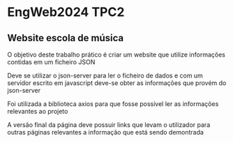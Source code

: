 # EngWeb2024 TPC2

## Website escola de música

O objetivo deste trabalho prático é criar um website que utilize informações contidas em um ficheiro JSON

Deve se utilizar o json-server para ler o ficheiro de dados e com um servidor escrito em javascript deve-se obter as informações que provém do json-server

Foi utilizada a biblioteca axios para que fosse possível ler as informações relevantes ao projeto

A versão final da página deve possuir links que levam o utilizador para outras páginas relevantes a informação que está sendo demontrada
